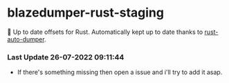 # blazedumper-rust-staging

🚀 Up to date offsets for Rust. Automatically kept up to date thanks to [rust-auto-dumper](https://github.com/Akandesh/rust-auto-dumper).


### Last Update 26-07-2022 09:11:44
- If there's something missing then open a issue and i'll try to add it asap.